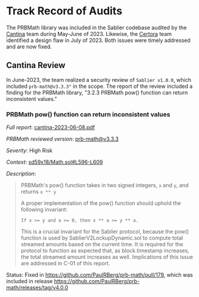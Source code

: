# Track Record of Audits

The PRBMath library was included in the Sablier codebase audited by the [Cantina](https://cantina.xyz/welcome) team during May-June of 2023. Likewise, the [Certora](https://medium.com/certora/problems-in-solidity-fixed-point-libraries-certora-bug-disclosure-987f504daca4) team identified a design flaw in July of 2023. Both issues were timely addressed and are now fixed.

## Cantina Review

In June-2023, the team realized a security review of `Sablier v1.0.0`, which included `prb-math@v3.3.3"` in the scope. The report of the review included a finding for the PRBMath library, "3.2.3 PRBMath pow() function can return inconsistent values."

### PRBMath pow() function can return inconsistent values

_Full report_: [cantina-2023-06-08.pdf](https://github.com/sablier-labs/audits/blob/6567df3fa42b90663e3e694b1e776c6db337a3f2/v2-core/cantina-2023-06-08.pdf)

_PRBMath reviewed version_: [prb-math@v3.3.3](https://github.com/PaulRBerg/prb-math/tree/v3.3.2)

_Severity_: High Risk

_Context_: [sd59x18/Math.sol#L596-L609](https://github.com/PaulRBerg/prb-math/blob/df27d3d12ce12153fb166e1e310c8351210dc7ba/src/sd59x18/Math.sol#L596-L609) 

_Description_: 
> PRBMath's pow() function takes in two signed integers, `x` and `y`, and returns `x ** y`
> 
> A proper implementation of the pow() function should uphold the following invariant:
>
> `If x >= y and a >= 0, then x ** a >= y ** a.`
>
> This is a crucial invariant for the Sablier protocol, because the pow() function is used by SablierV2LockupDynamic.sol to compute total streamed amounts based on the current time. It is required for the protocol to function as expected that, as block.timestamp increases, the total streamed amount increases as well. Implications of this issue are addressed in C-01 of this report.
 
Status: Fixed in https://github.com/PaulRBerg/prb-math/pull/179, which was included in release https://github.com/PaulRBerg/prb-math/releases/tag/v4.0.0
